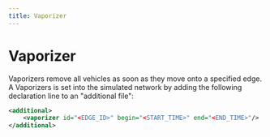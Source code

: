```yaml
---
title: Vaporizer
---
```


# Vaporizer

Vaporizers remove all vehicles as soon as they move onto a specified
edge. A Vaporizers is set into the simulated network by adding the
following declaration line to an "additional file":

```xml
<additional>
    <vaporizer id="<EDGE_ID>" begin="<START_TIME>" end="<END_TIME>"/>
</additional>
```
